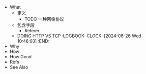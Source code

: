 - What
	- 定义
		- TODO 一种网络协议
	- 包含字段
		- Referer
	- DOING HTTP VS TCP
	  :LOGBOOK:
	  CLOCK: [2024-06-26 Wed 10:46:03]
	  :END:
- Why
- How
- How Good
- Refs
- See Also